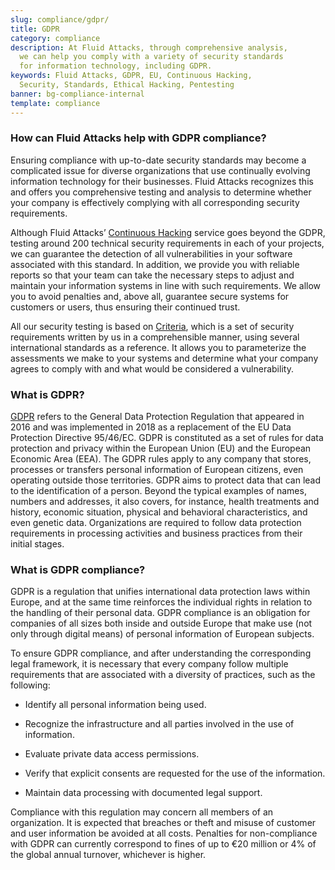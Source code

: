```yaml
---
slug: compliance/gdpr/
title: GDPR
category: compliance
description: At Fluid Attacks, through comprehensive analysis,
  we can help you comply with a variety of security standards
  for information technology, including GDPR.
keywords: Fluid Attacks, GDPR, EU, Continuous Hacking,
  Security, Standards, Ethical Hacking, Pentesting
banner: bg-compliance-internal
template: compliance
---
```


<div class="sect2 fw3 f3 lh-2">

### How can Fluid Attacks help with GDPR compliance?

Ensuring compliance with up-to-date security standards may become a
complicated issue for diverse organizations that use continually
evolving information technology for their businesses. Fluid Attacks
recognizes this and offers you comprehensive testing and analysis to
determine whether your company is effectively complying with all
corresponding security requirements.

Although Fluid Attacks’ [Continuous
Hacking](../../services/continuous-hacking/) service goes beyond the
GDPR, testing around 200 technical security requirements in each of your
projects, we can guarantee the detection of all vulnerabilities in your
software associated with this standard. In addition, we provide you with
reliable reports so that your team can take the necessary steps to
adjust and maintain your information systems in line with such
requirements. We allow you to avoid penalties and, above all, guarantee
secure systems for customers or users, thus ensuring their continued
trust.

All our security testing is based on
[Criteria](https://docs.fluidattacks.com/criteria/), which is a set of
security requirements written by us in a comprehensible manner, using
several international standards as a reference. It allows you to
parameterize the assessments we make to your systems and determine what
your company agrees to comply with and what would be considered a
vulnerability.

</div>

<div class="sect2 fw3 f3 lh-2">

### What is GDPR?

[GDPR](https://gdpr-info.eu/) refers to the General Data Protection
Regulation that appeared in 2016 and was implemented in 2018 as a
replacement of the EU Data Protection Directive 95/46/EC. GDPR is
constituted as a set of rules for data protection and privacy within the
European Union (EU) and the European Economic Area (EEA). The GDPR rules
apply to any company that stores, processes or transfers personal
information of European citizens, even operating outside those
territories. GDPR aims to protect data that can lead to the
identification of a person. Beyond the typical examples of names,
numbers and addresses, it also covers, for instance, health treatments
and history, economic situation, physical and behavioral
characteristics, and even genetic data. Organizations are required to
follow data protection requirements in processing activities and
business practices from their initial stages.

</div>

<div class="sect2 fw3 f3 lh-2">

### What is GDPR compliance?

GDPR is a regulation that unifies international data protection laws
within Europe, and at the same time reinforces the individual rights in
relation to the handling of their personal data. GDPR compliance is an
obligation for companies of all sizes both inside and outside Europe
that make use (not only through digital means) of personal information
of European subjects.

To ensure GDPR compliance, and after understanding the corresponding
legal framework, it is necessary that every company follow multiple
requirements that are associated with a diversity of practices, such as
the following:

  - Identify all personal information being used.

  - Recognize the infrastructure and all parties involved in the use of
    information.

  - Evaluate private data access permissions.

  - Verify that explicit consents are requested for the use of the
    information.

  - Maintain data processing with documented legal support.

Compliance with this regulation may concern all members of an
organization. It is expected that breaches or theft and misuse of
customer and user information be avoided at all costs. Penalties for
non-compliance with GDPR can currently correspond to fines of up to €20
million or 4% of the global annual turnover, whichever is higher.

</div>